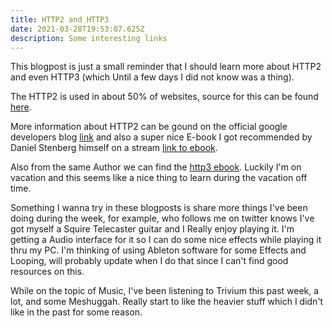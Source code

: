 ```yaml
---
title: HTTP2 and HTTP3
date: 2021-03-28T19:53:07.625Z
description: Some interesting links
---
```


This blogpost is just a small reminder that I should learn more about HTTP2 and even HTTP3 (which Until a few days I did not know was a thing).

The HTTP2 is used in about 50% of websites, source for this can be found [here](https://w3techs.com/technologies/details/ce-http2#:~:text=HTTP%2F2%20is%20used%20by%2050.5%25%20of%20all%20the%20websites).

More information about HTTP2 can be gound on the official google developers blog [link](https://developers.google.com/web/fundamentals/performance/http2) and also a super nice E-book I got recommended by Daniel Stenberg himself on a stream [link to ebook](https://http2-explained.haxx.se/en/part2).

Also from the same Author we can find the [http3 ebook](https://http3-explained.haxx.se/en). Luckily I'm on vacation and this seems like a nice thing to learn during the vacation off time. 

Something I wanna try in these blogposts is share more things I've been doing during the week, for example, who follows me on twitter knows I've got myself a Squire Telecaster guitar and I Really enjoy playing it. I'm getting a Audio interface for it so I can do some nice effects while playing it thru my PC. I'm thinking of using Ableton software for some Effects and Looping, will probably update when I do that since I can't find good resources on this. 

While on the topic of Music, I've been listening to Trivium this past week, a lot, and some Meshuggah. Really start to like the heavier stuff which I didn't like in the past for some reason.

